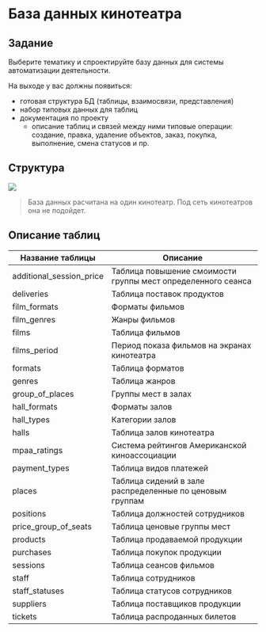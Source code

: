 # База данных кинотеатра

## Задание
Выберите тематику и спроектируйте базу данных для системы автоматизации деятельности.

На выходе у вас должны появиться:

* готовая структура БД (таблицы, взаимосвязи, представления)
* набор типовых данных для таблиц
* документация по проекту
	* описание таблиц и связей между ними
типовые операции: создание, правка, удаление объектов, заказ, покупка, выполнение, смена статусов и пр.

## Структура
![](https://gitlab.com/xitowzys-isu-laboratory-work/fourth-semester/databases/cinema-database/-/raw/master/raw/Structure.svg)

> База данных расчитана на один кинотеатр. Под сеть кинотеатров она не подойдет.

## Описание таблиц
| Название таблицы | Описание |
| ------ | ------ |
| additional\_session\_price | Таблица повышение смоимости группы мест определенного сеанса |
| deliveries | Таблица поставок продуктов |
| film\_formats | Форматы фильмов |
| film\_genres | Жанры фильмов |
| films | Таблица фильмов |
| films\_period | Период показа фильмов на экранах кинотеатра |
| formats | Таблица форматов |
| genres | Таблица жанров |
| group\_of\_places | Группы мест в залах |
| hall\_formats | Форматы залов |
| hall\_types | Категории залов |
| halls | Таблица залов кинотеатра |
| mpaa\_ratings | Система рейтингов Американской киноассоциации |
| payment\_types | Таблица видов платежей |
| places | Таблица сидений в зале распределенные по ценовым группам |
| positions | Таблица должностей сотрудников|
| price\_group\_of\_seats | Таблица ценовые группы мест |
| products | Таблица продаваемой продукции  |
| purchases | Таблица покупок продукции |
| sessions | Таблица сеансов фильмов |
| staff | Таблица сотрудников |
| staff\_statuses | Таблица статусов сотрудников |
| suppliers | Таблица поставщиков продукции |
| tickets | Таблица распроданных билетов |